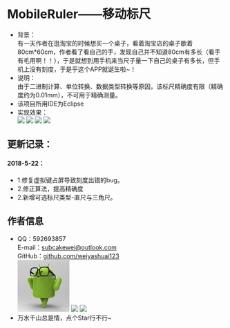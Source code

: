 # MobileRuler——移动标尺
 * 背景： </br>
 有一天作者在逛淘宝的时候想买一个桌子，看着淘宝店的桌子歇着80cm*60cm，作者看了看自己的手，发现自己并不知道80cm有多长（看手有毛用啊！！），于是就想到用手机来当尺子量一下自己的桌子有多长，但手机上没有刻度，于是乎这个APP就诞生啦~！
 * 说明： </br>由于二进制计算、单位转换、数据类型转换等原因，该标尺精确度有限（精确度约为0.01mm），不可用于精确测量。
 * 该项目所用IDE为Eclipse
 * 实现效果：</br>
 ![](https://github.com/weiyashuai123/MobileRuler/blob/master/ruler_0.jpg)
 ![](https://github.com/weiyashuai123/MobileRuler/blob/master/ruler_1.jpg)
 ![](https://github.com/weiyashuai123/MobileRuler/blob/master/ruler_2.jpg)
 ![](https://github.com/weiyashuai123/MobileRuler/blob/master/ruler_4.jpg)
## 更新记录：</br>
#### 2018-5-22：
* 1.修复虚拟键占屏导致刻度出错的bug。
* 2.修正算法，提高精确度
* 2.新增可选标尺类型-直尺与三角尺。

## 作者信息
* QQ：592693857</br>
 E-mail：subcakewei@outlook.com</br>
 GitHub：[github.com/weiyashuai123](https://github.com/weiyashuai123)</br>
 ![](https://github.com/weiyashuai123/Code-specification/blob/master/icon120.png)
 ![](https://github.com/weiyashuai123/TeacherAssiatant-detailed/blob/master/image/wechat.png)
 ![](https://github.com/weiyashuai123/TeacherAssiatant-detailed/blob/master/image/icon120.png)</br>
* 万水千山总是情，点个Star行不行~
